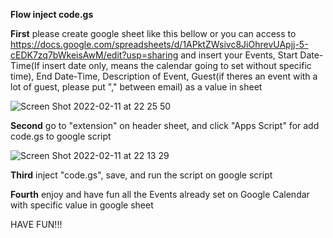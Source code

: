 **Flow inject code.gs**

**First** please create google sheet like this bellow or you can access to https://docs.google.com/spreadsheets/d/1APktZWsivc8JiOhrevUApjj-5-cEDK7zq7bWkeisAwM/edit?usp=sharing and insert your Events, Start Date-Time(If insert date only, means the calendar going to set without specific time), End Date-Time, Description of Event, Guest(if theres an event with a lot of guest, please put "," between email) as a value in sheet

![Screen Shot 2022-02-11 at 22 25 50](https://user-images.githubusercontent.com/97831705/153619343-45363d2b-1eb9-45d5-b12a-8c9e22477b73.png)

**Second** go to "extension" on header sheet, and click "Apps Script" for add code.gs to google script

![Screen Shot 2022-02-11 at 22 13 29](https://user-images.githubusercontent.com/97831705/153617192-f5e7f57c-7981-4ba7-923b-a2c83c52e7b4.png)

**Third** inject "code.gs", save, and run the script on google script

**Fourth** enjoy and have fun all the Events already set on Google Calendar with specific value in google sheet

HAVE FUN!!!
